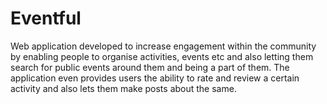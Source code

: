 # Eventful

Web application developed to increase engagement within the community by enabling people to organise activities, events etc and also letting them search for public events around them and being a part of them. The application even provides users the ability to rate and review a certain activity and also lets them make posts about the same.
